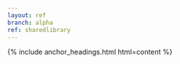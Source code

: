 ```yaml
---
layout: ref
branch: alpha
ref: sharedlibrary
---
```

{% include anchor_headings.html html=content %}